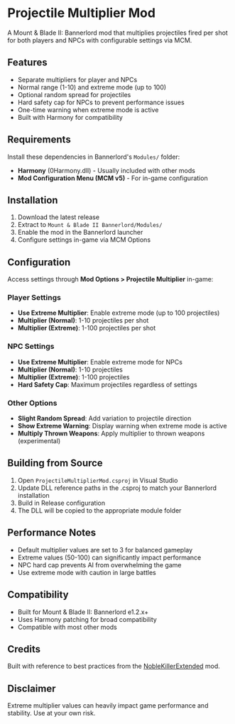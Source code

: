 # Projectile Multiplier Mod

A Mount & Blade II: Bannerlord mod that multiplies projectiles fired per shot for both players and NPCs with configurable settings via MCM.

## Features
- Separate multipliers for player and NPCs
- Normal range (1-10) and extreme mode (up to 100)
- Optional random spread for projectiles
- Hard safety cap for NPCs to prevent performance issues
- One-time warning when extreme mode is active
- Built with Harmony for compatibility

## Requirements
Install these dependencies in Bannerlord's `Modules/` folder:
- **Harmony** (0Harmony.dll) - Usually included with other mods
- **Mod Configuration Menu (MCM v5)** - For in-game configuration

## Installation
1. Download the latest release
2. Extract to `Mount & Blade II Bannerlord/Modules/`
3. Enable the mod in the Bannerlord launcher
4. Configure settings in-game via MCM Options

## Configuration
Access settings through **Mod Options > Projectile Multiplier** in-game:

### Player Settings
- **Use Extreme Multiplier**: Enable extreme mode (up to 100 projectiles)
- **Multiplier (Normal)**: 1-10 projectiles per shot
- **Multiplier (Extreme)**: 1-100 projectiles per shot

### NPC Settings
- **Use Extreme Multiplier**: Enable extreme mode for NPCs
- **Multiplier (Normal)**: 1-10 projectiles
- **Multiplier (Extreme)**: 1-100 projectiles
- **Hard Safety Cap**: Maximum projectiles regardless of settings

### Other Options
- **Slight Random Spread**: Add variation to projectile direction
- **Show Extreme Warning**: Display warning when extreme mode is active
- **Multiply Thrown Weapons**: Apply multiplier to thrown weapons (experimental)

## Building from Source
1. Open `ProjectileMultiplierMod.csproj` in Visual Studio
2. Update DLL reference paths in the .csproj to match your Bannerlord installation
3. Build in Release configuration
4. The DLL will be copied to the appropriate module folder

## Performance Notes
- Default multiplier values are set to 3 for balanced gameplay
- Extreme values (50-100) can significantly impact performance
- NPC hard cap prevents AI from overwhelming the game
- Use extreme mode with caution in large battles

## Compatibility
- Built for Mount & Blade II: Bannerlord e1.2.x+
- Uses Harmony patching for broad compatibility
- Compatible with most other mods

## Credits
Built with reference to best practices from the [NobleKillerExtended](https://github.com/Danqna/NobleKillerExtended) mod.

## Disclaimer
Extreme multiplier values can heavily impact game performance and stability. Use at your own risk.
